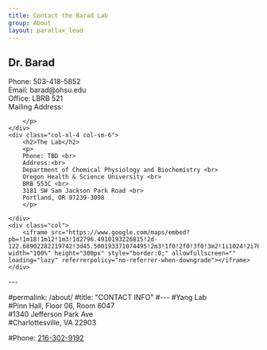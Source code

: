 ```yaml
---
title: Contact the Barad Lab
group: About
layout: parallax_lead
---
```


<!-- <h1 class="text-center"> Find the Barad Lab </h1>
 -->
<div class="row">
	<div class="col-xl-4 col-sm-6">
		<h2>Dr. Barad</h2>
		<p>
		Phone: 503-418-5852 <br>
		Email: barad@ohsu.edu <br>
		Office: LBRB 521 <br>
		Mailing Address: 
		 <br>

		</p>
	</div>
	<div class="col-xl-4 col-sm-6">
		<h2>The Lab</h2>
		<p>
		Phone: TBD <br>
		Address:<br>
		Department of Chemical Physiology and Biochemistry <br>
		Oregon Health & Science University <br>
		BRB 553C <br>
		3181 SW Sam Jackson Park Road <br>
		Portland, OR 97239-3098
		</p>

	</div>
	<div class="col">
		<iframe src="https://www.google.com/maps/embed?pb=!1m18!1m12!1m3!1d2796.4910193226815!2d-122.68902282219742!3d45.500193371074495!2m3!1f0!2f0!3f0!3m2!1i1024!2i768!4f13.1!3m3!1m2!1s0x54950a46d2233d1f%3A0xbaa41b6bde9e4576!2sLamfrom%20Biomedical%20Research%20Building!5e0!3m2!1sen!2sus!4v1706037543947!5m2!1sen!2sus" width="100%" height="300px" style="border:0;" allowfullscreen="" loading="lazy" referrerpolicy="no-referrer-when-downgrade"></iframe>
	</div>
</div>---

#permalink: /about/
#title: "CONTACT INFO"
#---
#Yang Lab\
#Pinn Hall, Floor 06, Room 6047\
#1340 Jefferson Park Ave\
#Charlottesville, VA 22903

#​Phone: [216-302-9192](tel:+1-216-302-9192)
